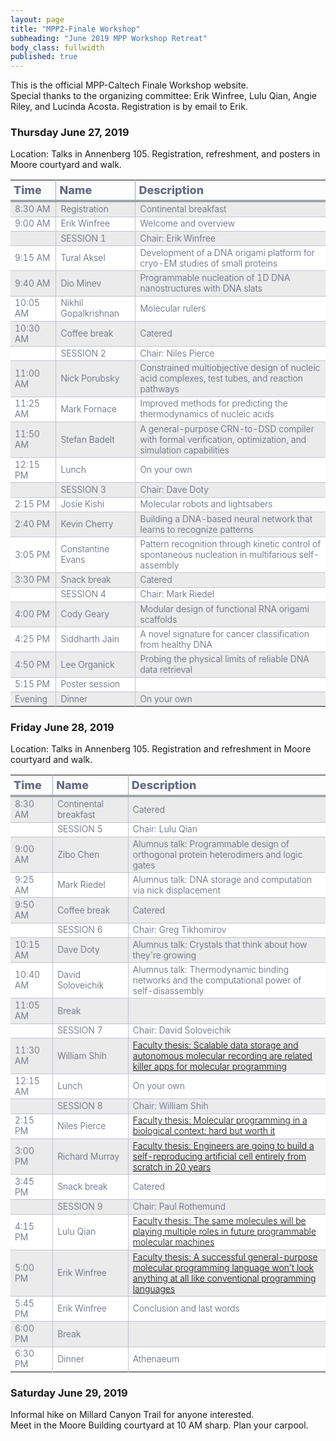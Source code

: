 ```yaml
---
layout: page
title: "MPP2-Finale Workshop"
subheading: "June 2019 MPP Workshop Retreat"
body_class: fullwidth
published: true
---
```


<style>

body {
  font-size: 14px;
  font-weight: 400;
  text-rendering: optimizeLegibility;
}

table {
  border-collapse: collapse;
}

div.table-title {
  display: block;
  margin: auto;
  max-width: 600px;
  padding:5px;
  width: 100%;
}

.table-title h3 {
   color: #cc0000;
   font-size: 30px;
   font-weight: 400;
   font-style:normal;
   font-family: "Roboto", helvetica, arial, sans-serif;
   text-shadow: -1px -1px 1px rgba(0, 0, 0, 0.1);
   text-transform:uppercase;
}


/*** Table Styles **/

.table-fill {
  background: white;
  border-radius:3px;
  border-collapse: collapse;
  height: 320px;
  margin: auto;
  max-width: 600px;
  padding: 5px;
  width: 100%;
  box-shadow: 0 5px 10px rgba(0, 0, 0, 0.1);
  animation: float 5s infinite;
}

th {
  /*color:#cc0000;*/
  border-bottom:4px solid #9ea7af;
  border-right: 1px solid #9ea7af;
  font-size:18px;
  font-weight: 800;
  padding:5px;
  text-align:left;
  /*text-shadow: 0 1px 1px rgba(0, 0, 0, 0.1);*/
  vertical-align:middle;
}

th:first-child {
  border-top-left-radius:3px;
}

th:last-child {
  border-top-right-radius:3px;
  border-right:none;
}

tr {
  border-top: 1px solid #C1C3D1;
  border-bottom-: 1px solid #C1C3D1;
  color:#666B85;
  font-size:14px;
  font-weight:normal;
  text-shadow: 0 1px 1px rgba(256, 256, 256, 0.1);
}

tr:hover td {
  background:#4E5066;
  color:#FFFFFF;
  border-top: 1px solid #22262e;
  border-bottom: 1px solid #22262e;
}

tr:first-child {
  border-top:none;
}

tr:last-child {
  border-bottom:none;
}

tr:nth-child(odd) td {
  background:#EBEBEB;
}

tr:nth-child(odd):hover td {
  background:#4E5066;
}

tr:last-child td:first-child {
  border-bottom-left-radius:3px;
}

tr:last-child td:last-child {
  border-bottom-right-radius:3px;
}

td {
  background:#FFFFFF;
  text-align:left;
  vertical-align:middle;
  font-weight:300;
  font-size:14px;
  text-shadow: -1px -1px 1px rgba(0, 0, 0, 0.1);
  border-right: 1px solid #C1C3D1;
  max-width: 500px;
}

td:last-child {
  border-right: 0px;
}

th.text-left {
  text-align: left;
}

th.text-center {
  text-align: center;
}

th.text-right {
  text-align: right;
}

td.text-left {
  text-align: left;
}

td.text-center {
  text-align: center;
}

td.text-right {
  text-align: right;
}
</style>


This is the official MPP-Caltech Finale Workshop website.<br>Special thanks to the organizing committee: Erik Winfree, Lulu Qian, Angie Riley, and Lucinda Acosta.  Registration is by email to Erik.

### Thursday June 27, 2019

Location: Talks in Annenberg 105.  Registration, refreshment, and posters in Moore courtyard and walk.

|Time|Name|Description|
|-|-|-|
|8:30 AM|Registration|Continental breakfast|
|9:00 AM|Erik Winfree|Welcome and overview|
||SESSION 1|Chair: Erik Winfree|
|9:15 AM|Tural Aksel | Development of a DNA origami platform for cryo-EM studies of small proteins |
|9:40 AM|Dio Minev| Programmable nucleation of 1D DNA nanostructures with DNA slats|
|10:05 AM|Nikhil Gopalkrishnan | Molecular rulers |
|10:30 AM|Coffee break|Catered|
||SESSION 2|Chair: Niles Pierce|
|11:00 AM|Nick Porubsky| Constrained multiobjective design of nucleic acid complexes, test tubes, and reaction pathways  |
|11:25 AM|Mark Fornace| Improved methods for predicting the thermodynamics of nucleic acids |
|11:50 AM|Stefan Badelt|A general-purpose CRN-to-DSD compiler with formal verification, optimization, and simulation capabilities|
|12:15 PM|Lunch|On your own|
||SESSION 3|Chair: Dave Doty|
|2:15 PM|Josie Kishi| Molecular robots and lightsabers |
|2:40 PM|Kevin Cherry|Building a DNA-based neural network that learns to recognize patterns|
|3:05 PM|Constantine Evans| Pattern recognition through kinetic control of spontaneous nucleation in multifarious self-assembly |
|3:30 PM|Snack break|Catered|
||SESSION 4|Chair: Mark Riedel|
|4:00 PM|Cody Geary | Modular design of functional RNA origami scaffolds |
|4:25 PM|Siddharth Jain | A novel signature for cancer classification from healthy DNA|
|4:50 PM|Lee Organick | Probing the physical limits of reliable DNA data retrieval |
|5:15 PM|Poster session||
|Evening|Dinner|On your own|

### Friday June 28, 2019

Location: Talks in Annenberg 105.  Registration and refreshment in Moore courtyard and walk.

|Time|Name|Description|
|-|-|-|
|8:30 AM|Continental breakfast|Catered|
||SESSION 5|Chair: Lulu Qian|
|9:00 AM|Zibo Chen|Alumnus talk: Programmable design of orthogonal protein heterodimers and logic gates |
|9:25 AM|Mark Riedel|Alumnus talk: DNA storage and computation via nick displacement |
|9:50 AM|Coffee break|Catered|
||SESSION 6|Chair: Greg Tikhomirov|
|10:15 AM|Dave Doty|Alumnus talk: Crystals that think about how they're growing |
|10:40 AM|David Soloveichik|Alumnus talk: Thermodynamic binding networks and the computational power of self-disassembly |
|11:05 AM|Break| |
||SESSION 7|Chair: David Soloveichik|
|11:30 AM|William Shih|[Faculty thesis: Scalable data storage and autonomous molecular recording are related killer apps for molecular programming](finale-abstracts.html)|
|12:15 AM|Lunch|On your own|
||SESSION 8|Chair: William Shih|
|2:15 PM|Niles Pierce |[Faculty thesis: Molecular programming in a biological context: hard but worth it](finale-abstracts.html)|
|3:00 PM|Richard Murray|[Faculty thesis: Engineers are going to build a self-reproducing artificial cell entirely from scratch in 20 years](finale-abstracts.html)|
|3:45 PM|Snack break|Catered|
||SESSION 9|Chair: Paul Rothemund|
|4:15 PM|Lulu Qian|[Faculty thesis: The same molecules will be playing multiple roles in future programmable molecular machines](finale-abstracts.html)|
|5:00 PM|Erik Winfree|[Faculty thesis: A successful general-purpose molecular programming language won't look anything at all like conventional programming languages](finale-abstracts.html)|
|5:45 PM|Erik Winfree|Conclusion and last words|
|6:00 PM|Break| |
|6:30 PM|Dinner|Athenaeum|

### Saturday June 29, 2019

Informal hike on Millard Canyon Trail for anyone interested.  <br>
Meet in the Moore Building courtyard at 10 AM sharp.  Plan your carpool.

